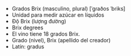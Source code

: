 - Grados Brix (masculino, plural) [ˈɡɾaðos ˈbɾiks]
- Unidad para medir azúcar en líquidos
- Độ Brix (lượng đường)
- Brix degrees
- El vino tiene 18 grados Brix.
- Grado (nivel), Brix (apellido del creador)
- Latín: gradus